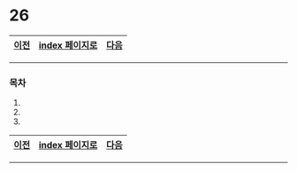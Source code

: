 # 26

[이전](./25.md)|[index 페이지로](./00index.md) |[다음](./27.md)
---|---|---
<hr>


### 목차

1.
1.
1.

[이전](./25.md)|[index 페이지로](./00index.md) |[다음](./27.md)
---|---|---
<hr>

